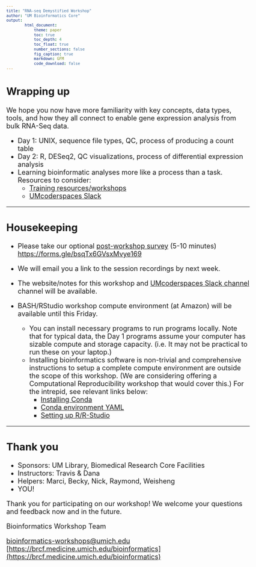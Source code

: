 ```yaml
---
title: "RNA-seq Demystified Workshop"
author: "UM Bioinformatics Core"
output:
        html_document:
            theme: paper
            toc: true
            toc_depth: 4
            toc_float: true
            number_sections: false
            fig_caption: true
            markdown: GFM
            code_download: false
---
```


<style type="text/css">

body, td {
   font-size: 18px;
}
code.r{
  font-size: 12px;
}
pre {
  font-size: 12px
}
</style>

## Wrapping up

We hope you now have more familiarity with key concepts, data types, tools, and how they all
connect to enable gene expression analysis from bulk RNA-Seq data.

- Day 1: UNIX, sequence file types, QC, process of producing a count table
- Day 2: R, DESeq2, QC visualizations, process of differential expression analysis
- Learning bioinformatic analyses more like a process than a task. Resources to
  consider:
  - [Training resources/workshops](https://brcf.medicine.umich.edu/cores/bioinformatics-core/training/)
  - [UMcoderspaces Slack](https://umcoderspaces.slack.com)

---

## Housekeeping

- Please take our optional [post-workshop survey](https://forms.gle/NxeQwzQc24s71P457) (5-10 minutes) <br />
  https://forms.gle/bsqTx6GVsxMvye169

- We will email you a link to the session recordings by next week.

- The website/notes for this workshop and [UMcoderspaces Slack channel](https://umcoderspaces.slack.com) channel
  will be available.

- BASH/RStudio workshop compute environment (at Amazon) will be available until this Friday.
  - You can install necessary programs to run programs locally. Note
    that for typical data, the Day 1 programs assume your computer has sizable
    compute and storage capacity. (i.e. It may not be practical to run these on
    your laptop.)
  - Installing bioinformatics software is non-trivial and comprehensive instructions
    to setup a complete compute environment are outside the scope of this workshop.
    (We are considering offering a Computational Reproducibility workshop that
    would cover this.) For the intrepid, see relevant links below:
    - [Installing Conda](https://conda.io/projects/conda/en/latest/user-guide/install/index.html#regular-installation)
    - [Conda environment YAML](https://github.com/umich-brcf-bioinf/2021-08-09-umich-rnaseq-demystified/blob/master/server_setup/conda_setup/workshop-rsd.yaml)
    - [Setting up R/R-Studio](https://umich-brcf-bioinf.github.io/2021-08-09-umich-rnaseq-demystified/setup_instructions_advanced)

---

## Thank you

- Sponsors: UM Library, Biomedical Research Core Facilities
- Instructors: Travis & Dana
- Helpers: Marci, Becky, Nick, Raymond, Weisheng
- YOU!

Thank you for participating on our workshop! We welcome your questions and feedback now and in the future.

Bioinformatics Workshop Team

[bioinformatics-workshops@umich.edu](mailto:bioinformatics-workshops@umich.edu) <br/>
[https://brcf.medicine.umich.edu/bioinformatics](https://brcf.medicine.umich.edu/bioinformatics)
